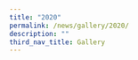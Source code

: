 ```yaml
---
title: "2020"
permalink: /news/gallery/2020/
description: ""
third_nav_title: Gallery
---
```































